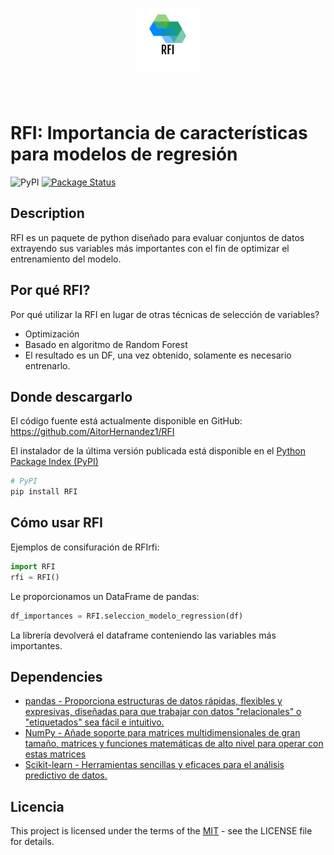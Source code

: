 <h1 align="center">
<img src="https://github.com/AitorHernandez1/RFI/blob/main/imgs/ad5494c8f35d4e3e8343b48ccb45afaa.png?raw=true" width="100">
</h1><br>

# RFI: Importancia de características para modelos de regresión
![PyPI](https://img.shields.io/pypi/v/RFI)
[![Package Status](https://img.shields.io/pypi/status/pandas.svg)](https://pypi.org/project/RFI/)

## Description
RFI es un paquete de python diseñado para evaluar conjuntos de datos extrayendo sus variables más importantes con el fin de optimizar el entrenamiento del modelo.

## Por qué RFI?
Por qué utilizar la RFI en lugar de otras técnicas de selección de variables?

- Optimización
- Basado en algoritmo de Random Forest
- El resultado es un DF, una vez obtenido, solamente es necesario entrenarlo.

## Donde descargarlo
El código fuente está actualmente disponible en GitHub:
https://github.com/AitorHernandez1/RFI

El instalador de la última versión publicada está disponible en el [Python
Package Index (PyPI)](https://pypi.org/project/RFI)

```sh
# PyPI
pip install RFI
```

## Cómo usar RFI
Ejemplos de consifuración de RFIrfi:

```python
import RFI
rfi = RFI()
```

Le proporcionamos un DataFrame de pandas:

```python
df_importances = RFI.seleccion_modelo_regression(df)
```
La librería devolverá el dataframe conteniendo las variables más importantes.

## Dependencies
- [pandas - Proporciona estructuras de datos rápidas, flexibles y expresivas, diseñadas para que trabajar con datos "relacionales" o "etiquetados" sea fácil e intuitivo.](https://pandas.pydata.org/)
- [NumPy - Añade soporte para matrices multidimensionales de gran tamaño, matrices y funciones matemáticas de alto nivel para operar con estas matrices](https://www.numpy.org)
- [Scikit-learn - Herramientas sencillas y eficaces para el análisis predictivo de datos.](https://scikit-learn.org/stable/)
## Licencia
This project is licensed under the terms of the [MIT](https://github.com/AitorHernandez1/RFI/blob/main/LICENSE.txt) - see the LICENSE file for details.
